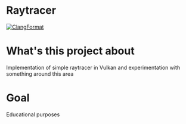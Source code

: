 # Raytracer

[![ClangFormat](https://github.com/BykadorovR/Raytracer/actions/workflows/clang-format-check.yml/badge.svg)](https://github.com/BykadorovR/Raytracer/actions/workflows/clang-format-check.yml)

# What's this project about

Implementation of simple raytracer in Vulkan and experimentation with something around this area

# Goal

Educational purposes
